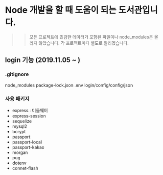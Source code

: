 # Node 개발을 할 때 도움이 되는 도서관입니다.

>> 모든 프로젝트에 민감한 데이터가 포함된 파일이나 node_modules은 올리지 않았습니다. 각 프로젝트마다 별도로 알리겠습니다.

## login 기능 (2019.11.05 ~ )

### .gitignore
node_modules
package-lock.json
.env
login/config/config/json

### 사용 패키지
- express : 미들웨어
- express-session
- sequelize
- mysql2
- bcrypt
- passport
- passport-local
- passport-kakao
- morgan
- pug
- dotenv
- connet-flash